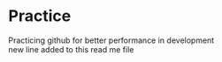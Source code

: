 # Practice
Practicing github for better performance in development
<br>
new line added to this read me file
